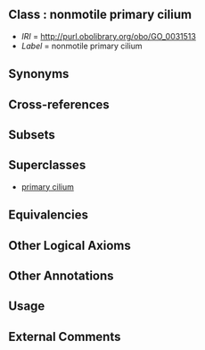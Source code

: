 
## Class : nonmotile primary cilium

 * *IRI* = http://purl.obolibrary.org/obo/GO_0031513
 * *Label* = nonmotile primary cilium

## Synonyms


## Cross-references


## Subsets


## Superclasses

 * [primary cilium](../../GO/72/GO_0072372.md)

## Equivalencies


## Other Logical Axioms


## Other Annotations


## Usage


## External Comments

